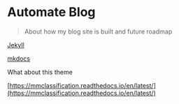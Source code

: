 # Automate Blog

> About how my blog site is built and future roadmap
> 

[Jekyll](Automate%20Blog%20f771cc000fb149438376da8ea2aaf906/Jekyll%209f478d44e1a34021a146c6a1515900aa.md)

[mkdocs](Automate%20Blog%20f771cc000fb149438376da8ea2aaf906/mkdocs%20a83cd2377d464c2eb3bf8d9a0e40b568.md)

What about this theme

[https://mmclassification.readthedocs.io/en/latest/](https://mmclassification.readthedocs.io/en/latest/)